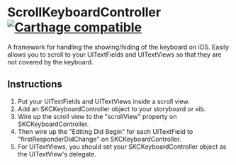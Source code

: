# ScrollKeyboardController [![Carthage compatible](https://img.shields.io/badge/Carthage-compatible-4BC51D.svg?style=flat)](https://github.com/Carthage/Carthage)

A framework for handling the showing/hiding of the keyboard on iOS. Easily allows you to scroll to your UITextFields and UITextViews so that they are not covered by the keyboard.

## Instructions

1. Put your UITextFields and UITextViews inside a scroll view.
2. Add an SKCKeyboardController object to your storyboard or xib.
3. Wire up the scroll view to the "scrollView" property on SKCKeyboardController.
4. Then wire up the "Editing Did Begin" for each UITextField to "firstResponderDidChange" on SKCKeyboardController.
5. For UITextViews, you should set your SKCKeyboardController object as the UITextView's delegate.